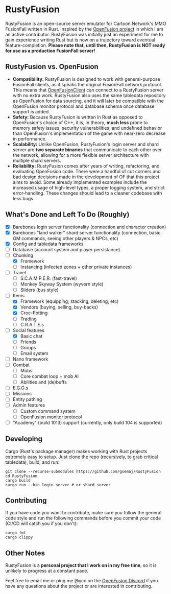 # RustyFusion
RustyFusion is an open-source server emulator for Cartoon Network's MMO FusionFall written in Rust. Inspired by the [OpenFusion project](https://github.com/OpenFusionProject) in which I am an active contributor. RustyFusion was initially just an experiment for me to gain experience writing Rust but is now on a trajectory toward eventual feature-completion. **Please note that, until then, RustyFusion is NOT ready for use as a production FusionFall server!**

## RustyFusion vs. OpenFusion
- **Compatibility:** RustyFusion is designed to work with general-purpose FusionFall clients, as it speaks the original FusionFall network protocol. This means that [OpenFusionClient](https://github.com/OpenFusionProject/OpenFusionClient) can connect to a RustyFusion server with no extra work. RustyFusion also uses the same tabledata repository as OpenFusion for data sourcing, and it will later be compatible with the OpenFusion monitor protocol and database schema once database support is added.
- **Safety:** Because RustyFusion is written in Rust as opposed to OpenFusion's choice of C++, it is, in theory, **much less** prone to memory safety issues, security vulnerabilities, and undefined behavior than OpenFusion's implementation of the game with near-zero decrease in performance.
- **Scalability:** Unlike OpenFusion, RustyFusion's login server and shard server are **two separate binaries** that communicate to each other over the network, allowing for a more flexible server architecture with multiple shard servers.
- **Reliability:** RustyFusion comes after years of writing, refactoring, and evaluating OpenFusion code. There were a handful of cut corners and bad design decisions made in the development of OF that this project aims to avoid. Some already implemented examples include the increased usage of high-level types, a proper logging system, and strict error-handling. These changes should lead to a cleaner codebase with less bugs.

## What's Done and Left To Do (Roughly)
- [x] Barebones login server functionality (connection and character creation)
- [x] Barebones "land walker" shard server functionality (connection, basic GM commands, seeing other players & NPCs, etc)
- [x] Config and tabledata frameworks
- [ ] Database (account system and player persistance)
- [ ] Chunking
  - [x] Framework
  - [ ] Instancing (infected zones + other private instances)
- [ ] Travel
  - [ ] S.C.A.M.P.E.R. (fast-travel)
  - [ ] Monkey Skyway System (wyvern style)
  - [ ] Sliders (bus style)
- [ ] Items
  - [x] Framework (equipping, stacking, deleting, etc)
  - [x] Vendors (buying, selling, buy-backs)
  - [x] Croc-Potting
  - [ ] Trading
  - [ ] C.R.A.T.E.s
- [ ] Social features
  - [x] Basic chat
  - [ ] Friends
  - [ ] Groups
  - [ ] Email system
- [ ] Nano framework
- [ ] Combat
  - [ ] Mobs
  - [ ] Core combat loop + mob AI
  - [ ] Abilities and (de)buffs
- [ ] E.G.G.s
- [ ] Missions
- [ ] Entity pathing
- [ ] Admin features
  - [ ] Custom command system
  - [ ] OpenFusion monitor protocol
- [ ] "Academy" (build 1013) support (currently, only build 104 is supported)

## Developing
Cargo (Rust's package manager) makes working with Rust projects extremely easy to setup. Just clone the repo (recursively, to grab critical tabledata), build, and run:
```
git clone --recurse-submodules https://github.com/gsemaj/RustyFusion
cd RustyFusion
cargo build
cargo run --bin login_server # or shard_server
```

## Contributing
If you have code you want to contribute, make sure you follow the general code style and run the following commands before you commit your code (CI/CD will catch you if you don't):
```
cargo fmt
cargo clippy
```

## Other Notes
RustyFusion is a **personal project that I work on in my free time**, so it is unlikely to progress at a constant pace.

Feel free to email me or ping me @ycc on the [OpenFusion Discord](https://discord.gg/DYavckB) if you have any questions about the project or are interested in contributing.
